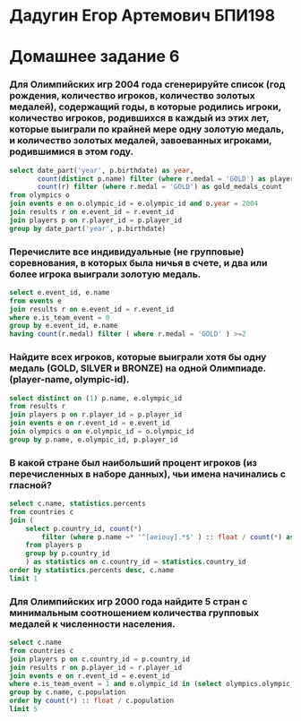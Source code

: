 # Дадугин Егор Артемович БПИ198
# Домашнее задание 6

### Для Олимпийских игр 2004 года сгенерируйте список (год рождения, количество игроков, количество золотых медалей), содержащий годы, в которые родились игроки, количество игроков, родившихся в каждый из этих лет, которые выиграли по крайней мере одну золотую медаль, и количество золотых медалей, завоеванных игроками, родившимися в этом году.

``` sql
select date_part('year', p.birthdate) as year,
       count(distinct p.name) filter (where r.medal = 'GOLD') as players_count,
       count(r) filter (where r.medal = 'GOLD') as gold_medals_count
from olympics o
join events e on o.olympic_id = e.olympic_id and o.year = 2004
join results r on e.event_id = r.event_id
join players p on r.player_id = p.player_id
group by date_part('year', p.birthdate)
```

### Перечислите все индивидуальные (не групповые) соревнования, в которых была ничья в счете, и два или более игрока выиграли золотую медаль.

``` sql
select e.event_id, e.name
from events e
join results r on e.event_id = r.event_id
where e.is_team_event = 0
group by e.event_id, e.name
having count(r.medal) filter ( where r.medal = 'GOLD' ) >=2
```

### Найдите всех игроков, которые выиграли хотя бы одну медаль (GOLD, SILVER и BRONZE) на одной Олимпиаде. (player-name, olympic-id).

``` sql
select distinct on (1) p.name, e.olympic_id
from results r
join players p on r.player_id = p.player_id
join events e on r.event_id = e.event_id
join olympics o on e.olympic_id = o.olympic_id
group by p.name, e.olympic_id, p.player_id
```

### В какой стране был наибольший процент игроков (из перечисленных в наборе данных), чьи имена начинались с гласной?

``` sql
select c.name, statistics.percents
from countries c
join (
    select p.country_id, count(*)
        filter (where p.name ~* '^[aeiouy].*$' ) :: float / count(*) as percents
    from players p
    group by p.country_id
    ) as statistics on c.country_id = statistics.country_id
order by statistics.percents desc, c.name
limit 1
```

### Для Олимпийских игр 2000 года найдите 5 стран с минимальным соотношением количества групповых медалей к численности населения.

``` sql
select c.name
from countries c
join players p on c.country_id = p.country_id
join results r on p.player_id = r.player_id
join events e on r.event_id = e.event_id
where e.is_team_event = 1 and e.olympic_id in (select olympics.olympic_id from olympics where year = 2000)
group by c.name, c.population
order by count(*) :: float / c.population
limit 5
```
